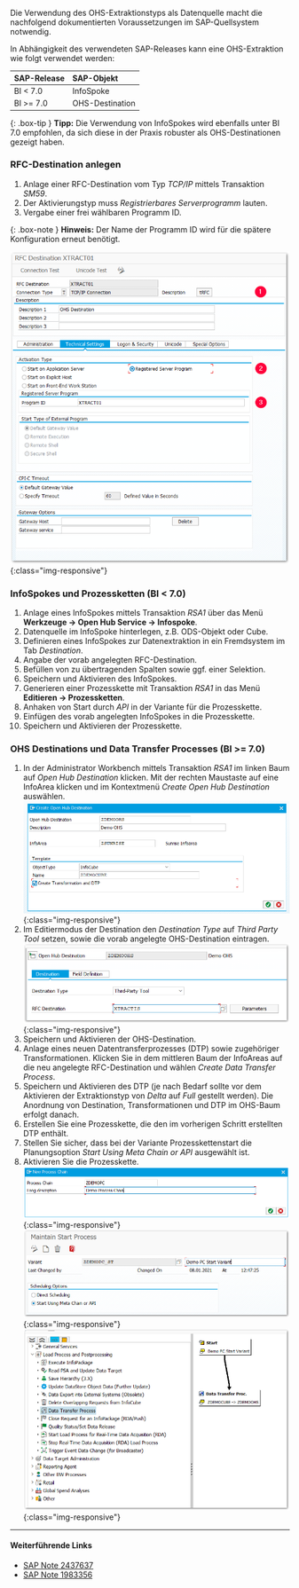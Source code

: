 Die Verwendung des OHS-Extraktionstyps als Datenquelle macht die nachfolgend dokumentierten Voraussetzungen im SAP-Quellsystem notwendig.

In Abhängigkeit des verwendeten SAP-Releases kann eine OHS-Extraktion wie folgt verwendet werden:

|SAP-Release| SAP-Objekt |
|:----|:----|
| BI < 7.0 | InfoSpoke |
| BI >= 7.0 | OHS-Destination |


{: .box-tip }
**Tipp:** Die Verwendung von InfoSpokes wird ebenfalls unter BI 7.0 empfohlen, da sich diese in der Praxis robuster als OHS-Destinationen gezeigt haben.

### RFC-Destination anlegen

1. Anlage einer RFC-Destination vom Typ *TCP/IP* mittels Transaktion *SM59*.
2. Der Aktivierungstyp muss *Registrierbares Serverprogramm* lauten.
3. Vergabe einer frei wählbaren Programm ID.

{: .box-note }
**Hinweis:** Der Name der Programm ID wird für die spätere Konfiguration erneut benötigt.

![OHS-BW-01](/img/content/ohs_destination.png){:class="img-responsive"}

### InfoSpokes und Prozessketten (BI < 7.0)

1. Anlage eines InfoSpokes mittels Transaktion *RSA1* über das Menü **Werkzeuge -> Open Hub Service -> Infospoke**.
2. Datenquelle im InfoSpoke hinterlegen, z.B. ODS-Objekt oder Cube.
3. Definieren eines InfoSpokes zur Datenextraktion in ein Fremdsystem im Tab *Destination*. 
4. Angabe der vorab angelegten RFC-Destination. 
5. Befüllen von zu übertragenden Spalten sowie ggf. einer Selektion. 
6. Speichern und Aktivieren des InfoSpokes.
7. Generieren einer Prozesskette mit Transaktion *RSA1* in das Menü **Editieren -> Prozessketten**.
8. Anhaken von Start durch *API* in der Variante für die Prozesskette.
9. Einfügen des vorab angelegten InfoSpokes in die Prozesskette.
10. Speichern und Aktivieren der Prozesskette.

### OHS Destinations und Data Transfer Processes (BI >= 7.0)

1. In der Administrator Workbench mittels Transaktion *RSA1* im linken Baum auf *Open Hub Destination* klicken. Mit der rechten Maustaste auf eine InfoArea klicken und im Kontextmenü *Create Open Hub Destination* auswählen. 
![OHS-BW-02](/img/content/ohs_1.png){:class="img-responsive"}
2. Im  Editiermodus der Destination den *Destination Type* auf *Third Party Tool* setzen, sowie die vorab angelegte OHS-Destination eintragen.
![OHS-BW-03](/img/content/ohs_2.png){:class="img-responsive"}
3. Speichern und Aktivieren der OHS-Destination.
4. Anlage eines neuen Datentransferprozesses (DTP) sowie zugehöriger Transformationen. Klicken Sie in dem mittleren Baum der InfoAreas auf die neu angelegte RFC-Destination und wählen *Create Data Transfer Process*.
5. Speichern und Aktivieren des DTP (je nach Bedarf sollte vor dem Aktivieren der Extraktionstyp von *Delta* auf *Full* gestellt werden). Die Anordnung von Destination, Transformationen und DTP im OHS-Baum erfolgt danach.
6. Erstellen Sie eine Prozesskette, die den im vorherigen Schritt erstellten DTP enthält.
7. Stellen Sie sicher, dass bei der Variante Prozesskettenstart die Planungsoption *Start Using Meta Chain or API* ausgewählt ist.
8. Aktivieren Sie die Prozesskette.
![OHS-BW-02](/img/content/ohs_4.png){:class="img-responsive"}
![OHS-BW-02](/img/content/ohs_5.png){:class="img-responsive"}
![OHS-BW-02](/img/content/ohs_7.png){:class="img-responsive"}


****
#### Weiterführende Links
- [SAP Note 2437637](https://launchpad.support.sap.com/#/notes/2437637)
- [SAP Note 1983356](https://launchpad.support.sap.com/#/notes/1983356)

